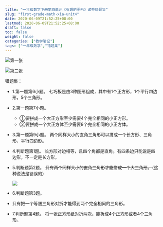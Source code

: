 ```yaml
---
title: "一年级数学下册第四单元《有趣的图形》试卷错题集"
slug: "first-grade-math-xia-unit4"
date: 2020-06-09T21:52:25+08:00
lastmod: 2020-06-09T21:52:25+08:00
draft: false
toc: false
weight: false
categories: ["教学笔记"]
tags: ["一年级数学","错题集"]
---
```


![第一张](https://cdn.jsdelivr.net/gh/iwyang/pic/20200721154812.jpg)

![第二张](https://cdn.jsdelivr.net/gh/iwyang/pic/20200721154900.jpg)

错题集：

+ 1.第一题第6小题。
  七巧板是由3种图形组成，其中有1个正方形，1个平行四边形，5个三角形。
  
+ 2.第一题第7小题。
  + ①要拼成一个大正方形至少需要4个完全相同的小正方形。
  + ②要拼成一个大正方体至少需要8个完全相同的小正方体。
  
+ 3.第一题第9小题。
  两个同样大小的直角三角形可以拼成一个长方形、三角形、平行四边形。
  
+ 4.判断题第1题。
  长方形对边相等，且四个角都是直角。有四条边只能说是四边形，不一定是长方形。
  
+ 5.判断题第2题。
  ~~只有两个同样大小的直角三角形才能拼成一个大三角形。~~（这种说法是错误的）
  
  ![](https://cdn.jsdelivr.net/gh/iwyang/pic/20200721154933.jpg)
  
+ 6.判断题第3题。

+ 只有把一个等腰三角形对折才能得到两个完全相同的三角形。

+ 7.判断题第4题。
  将一张正方形纸对折两次，能折成4个正方形或者4个三角形。